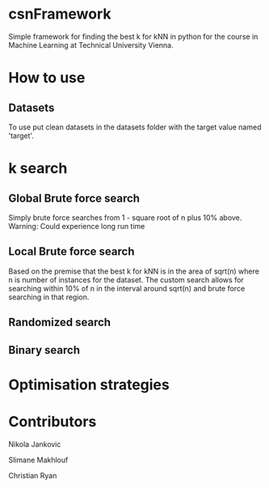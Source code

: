 # csnFramework

Simple framework for finding the best k for kNN in python for the course in Machine Learning at Technical University Vienna.

# How to use

## Datasets

To use put clean datasets in the datasets folder with the target value named 'target'.

# k search

## Global Brute force search

Simply brute force searches from 1 - square root of n plus 10% above. Warning: Could experience long run time

## Local Brute force search

Based on the premise that the best k for kNN is in the area of sqrt(n) where n is number of instances for the dataset. The custom search allows for searching within 10% of n in the interval around sqrt(n) and brute force searching in that region.

## Randomized search

## Binary search

# Optimisation strategies



# Contributors

Nikola Jankovic

Slimane Makhlouf

Christian Ryan
